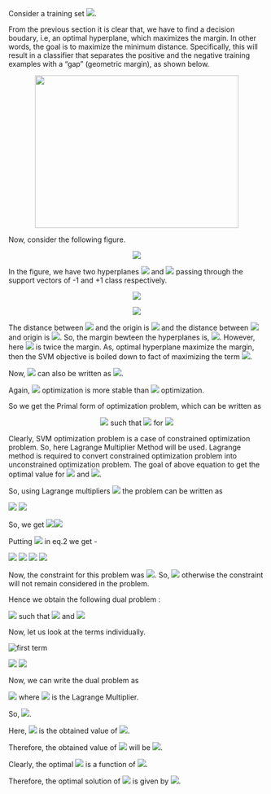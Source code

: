 Consider a training set <img src="https://render.githubusercontent.com/render/math?math=\Large S = \{(\vec{x_i},y_i), i = 1,2,....,n, y_i \in \{-1,+1\}\}">.

From the previous section it is clear that, we have to find a decision boudary, i.e, an optimal hyperplane, which maximizes the margin. In other words, the goal is to maximize the minimum distance. Specifically, this will result in a classifier that separates the positive and the negative training examples with a “gap” (geometric margin), as shown below. 

<p align = "center">
  <img src = "https://github.com/Adi-ds/Private-Repo/blob/main/images/image.png" width = 400 height = 300>
</p>

Now, consider the following figure.

<p align = "center">
  <img src = "https://miro.medium.com/max/511/1*uqqLm5bSTY-pD4CmW3SWew.png">
</p>

In the figure, we have two hyperplanes <img src="https://render.githubusercontent.com/render/math?math=\Large H_1"> and <img src="https://render.githubusercontent.com/render/math?math=\Large H_2"> passing through the support vectors of -1 and +1 class respectively.

<p align = "center">
  <img src="https://render.githubusercontent.com/render/math?math=\Large H_1 : \vec{w}^T\vec{x} %2B b = -1">
</p>

<p align = "center">
  <img src="https://render.githubusercontent.com/render/math?math=\Large H_2 : \vec{w}^T\vec{x} %2B b = 1">
</p>  

The distance between <img src="https://render.githubusercontent.com/render/math?math=\Large H_1"> and the origin is <img src = "https://render.githubusercontent.com/render/math?math=\Large \frac {b %2B 1}{|\vec{w}|}"> and the distance between <img src="https://render.githubusercontent.com/render/math?math=\Large H_2"> and origin is <img src="https://render.githubusercontent.com/render/math?math=\Large \frac {b-1}{|\vec{w}|}">. So, the margin bewteen the hyperplanes is, <img src="https://render.githubusercontent.com/render/math?math=\Large M = {\frac {b %2B 1}{|\vec{w}|}} - {\frac {b-1}{|\vec{w}|}} = {\frac {2}{|\vec{w}|}}">. However, here <img src="https://render.githubusercontent.com/render/math?math=\Large M"> is twice the margin. As, optimal hyperplane maximize the margin, then the SVM objective is boiled down to fact of maximizing the term <img src="https://render.githubusercontent.com/render/math?math=\Large \frac {1}{|\vec{w}|}">.

Now, <img src="https://render.githubusercontent.com/render/math?math=\Large max \frac {1}{|\vec{w}|}"> can also be written as <img src="https://render.githubusercontent.com/render/math?math=\Large  min\:|\vec{w}|">. 

Again, <img src="https://render.githubusercontent.com/render/math?math=\Large L_2"> optimization is more stable than <img src="https://render.githubusercontent.com/render/math?math=\Large L_1"> optimization. 

So we get the Primal form of optimization problem, which can be written as

<p align = "center">
  <img src="https://render.githubusercontent.com/render/math?math=\Large  min\:{\frac {||\vec{w}||^2}{2}}">
    <text>such that</text>
      <img src="https://render.githubusercontent.com/render/math?math=\Large y_i(\vec{w}^T\vec{x_i} %2B b)-1 \geq 0">
        <text>for</text>
          <img src="https://render.githubusercontent.com/render/math?math=\Large i = 1,2,.....,n"> 
</p>

Clearly, SVM optimization problem is a case of constrained optimization problem. So, here Lagrange Multiplier Method will be used. Lagrange method is required to convert constrained optimization problem into unconstrained optimization problem. The goal of above equation to get the optimal value for <img src="https://render.githubusercontent.com/render/math?math=\Large \vec{w}"> and <img src="https://render.githubusercontent.com/render/math?math=\Large b">.

So, using Lagrange multipliers <img src="https://render.githubusercontent.com/render/math?math=\Large {\lambda}_i, i = 1,2,.....,n"> the problem can be written as

<img src="https://render.githubusercontent.com/render/math?math=\Large L = {\frac {||\vec{w}||^2}{2}} - {\sum_{i = 1}^n} {\lambda_i (y_i (\vec{w}^T\vec{x_i} %2B b)-1)}..................................................................eq.1">

<img src="https://render.githubusercontent.com/render/math?math=\Large \implies L = {\frac {||w||^2}{2}} - {\sum_{i = 1}^n} {\lambda_i y_i (\vec{w}^T\vec{x_i} %2B b)} %2B {\sum_{i = 1}^n} \lambda_i .................................................eq.2">

So, we get <img src="https://render.githubusercontent.com/render/math?math=\Large \bigg\{ \begin{matrix} {\frac {\delta L}{\delta \vec{w}}} = \vec{w} - {\sum_{i = 1}^n} {\lambda_i y_i \vec{x_i}} = 0\\ {\frac {\delta L}{\delta b}} = {\sum_{i = 1}^n} {\lambda_i y_i} = 0 \end{matrix}"><img src="https://render.githubusercontent.com/render/math?math=\Large \implies \bigg\{ \begin{matrix} \vec{w} = {\sum_{i = 1}^n} {\lambda_i y_i \vec{x_i}} \\ {\sum_{i = 1}^n} {\lambda_i y_i} = 0 \end{matrix}">

Putting <img src="https://render.githubusercontent.com/render/math?math=\Large w = {\sum_{i = 1}^n} {\lambda_i y_i \vec{x_i}}"> in eq.2 we get -

<img src="https://render.githubusercontent.com/render/math?math=\Large L = {\frac {{\sum_{i = 1}^n}||{\lambda_i y_i \vec{x_i}}||^2}{2}} - {\sum_{j = 1}^n}{\sum_{i = 1}^n}{\lambda_j y_j ( (\lambda_i y_i \vec{x_i})^T \vec{x_j} %2B b)} %2B {\sum_{i = 1}^n} \lambda_i ">

<img src="https://render.githubusercontent.com/render/math?math=\Large \implies L = {\frac {{\sum_{i = 1}^n}(\lambda_j y_j \vec{x_j})^T(\lambda_j y_j \vec{x_j})}{2}} - {\sum_{j = 1}^n}{\sum_{i = 1}^n}{\lambda_i \lambda_j {\vec{x_i}}^T \vec{x_j} y_i y_j} %2B b{\sum_{j = 1}^n}{\sum_{i = 1}^n}{\lambda_j y_j} %2B {\sum_{j = 1}^n}{\lambda_j}">

<img src="https://render.githubusercontent.com/render/math?math=\Large \implies L = {\frac { {\sum_{i = 1}^n}{\sum_{j = 1}^n}{\lambda_i \lambda_j {\vec{x_i}}^T \vec{x_j} y_i y_j}}{2}} - {\sum_{i = 1}^n}{\sum_{j = 1}^n}{\lambda_i \lambda_j {\vec{x_i}}^T \vec{x_j} y_i y_j} %2B {\sum_{i = 1}^n}{\lambda_i}\:\:\:[\because {\sum_{i = 1}^n} {\lambda_i y_i} = 0]">


<img src="https://render.githubusercontent.com/render/math?math=\Large \implies L = {\sum_{i = 1}^n}{\lambda_i} - {\frac { {\sum_{i = 1}^n}{\sum_{j = 1}^n}{\lambda_i \lambda_j {\vec{x_i}}^T \vec{x_j} y_i y_j}}{2}}">

Now, the constraint for this problem was <img src="https://render.githubusercontent.com/render/math?math=\Large y_i(\vec{w}^T\vec{x_i} %2B b)-1 \geq 0">. So, <img src="https://render.githubusercontent.com/render/math?math=\Large \lambda_i \geq 0\:\forall\:i = i,2,.....,n"> otherwise the constraint will not remain considered in the problem.

Hence we obtain the following dual problem :

<p align = "left">
  <img src="https://render.githubusercontent.com/render/math?math=\Large {max_{\vec{\lambda}}}\:\:W(\vec{\lambda}) = {\sum_{i = 1}^n}{\lambda_i} - {\frac {1}{2}}{\sum_{i = 1}^n}{\sum_{j = 1}^n}{\lambda_i \lambda_j {\vec{x_i}}^T \vec{x_j} y_i y_j}">
    <text>  such that </text>
      <img src="https://render.githubusercontent.com/render/math?math=\Large \lambda_i \geq 0\:\forall\:i = i,2,.....,n">
        <text> and </text>
          <img src="https://render.githubusercontent.com/render/math?math=\Large {\sum_{i = 1}^n} {\lambda_i y_i} = 0 ">
</p>

Now, let us look at the terms individually.

![first term](https://github.com/Adi-ds/Private-Repo/blob/main/images/equatio.png)

<img src="https://equatio-api.texthelp.com/png/%5Cbegin%7Barray%7D%7Bl%7D%5Cfrac%7B1%7D%7B2%7D%5Csum_%7B1%3D1%7D%5En%5Clambda_i%5Clambda_jy_iy_jx_i%5ETx_j%5C%5C%0D%0A%3D%5Cfrac%7B1%7D%7B2%7D%5Cleft(%5Clambda_%7B1%5C%20%7D%5Clambda_2%5C%20...%5C%20%5Clambda_n%5Cright)%5Cbegin%7Bpmatrix%7Dy_1y_1x_1%5ETx_1%26y_1y_2x_1%5ETx_2%26..........%26y_1y_nx_1%5ETx_n%26%5C%5C%0D%0Ay_2y_1x_2%5ETx_1%26y_2y_2x_2%5ETx_2%26..........%26y_2y_nx_2%5ETx_n%26%5C%5C%0D%0A..............%26..............%26..........%26..............%26%5C%5C%0D%0A..............%26..............%26..........%26..............%26%5C%5C%0D%0A..............%26..............%26..........%26..............%26%5C%5C%0D%0Ay_ny_1x_n%5ETx_1%26y_ny_2x_n%5ETx_2%26..........%26y_ny_nx_n%5ETx_n%26%5Cend%7Bpmatrix%7D%5Cbegin%7Bpmatrix%7D%5Clambda_1%5C%5C%0D%0A%5Clambda_2%5C%5C%0D%0A.%5C%5C%0D%0A.%5C%5C%0D%0A.%5C%5C%0D%0A%5Clambda_n%5C%5C%0D%0A%5Cend%7Bpmatrix%7D%5C%5C%0D%0A%3D%5Cfrac%7B1%7D%7B2%7D%5Cvec%7B%5Clambda%7D%5ETQ%5Cvec%7B%5Clambda%7D%5Cend%7Barray%7D?height=286">

<img src="https://equatio-api.texthelp.com/png/%5Csum_%7Bi%3D1%7D%5En%5Clambda_iy_i%5C%20%3D%5C%20%5Cleft(%5Clambda_1%5C%20%5Clambda_2%5C%20...%2C%5C%20%5Clambda_n%5Cright)%5Cleft%5B%5Cbegin%7Bmatrix%7Dy_1%5C%5C%0D%0Ay_2%5C%5C%0D%0A.%5C%5C%0D%0A.%5C%5C%0D%0A.%5C%5C%0D%0Ay_n%5Cend%7Bmatrix%7D%5Cright%5D%3D%5Cvec%7B%5Clambda%7D%5Cvec%7By%7D?height=194">

Now, we can write the dual problem as 

<img src = "https://equatio-api.texthelp.com/png/K%5C%20%3D%5C%20%5Cvec%7B%5Clambda%7D%5ET-%5C%20%5Cfrac%7B1%7D%7B2%7D%5Cvec%7B%5Clambda%7D%5ETQ%5Clambda%2B%5Cbeta%5Cvec%7B%5Clambda%7D%5ET%5Cvec%7By%7D?height=49"> where <img src="https://render.githubusercontent.com/render/math?math=\Large \beta"> is the Lagrange Multiplier.

So, <img src = "https://equatio-api.texthelp.com/png/%5Cbegin%7Barray%7D%7Bl%7D%5Cnabla_%7B%5Cvec%7B%5Clambda%7D%7DK%5C%20%3D%5C%20%5Cvec%7B1%7D-%5C%20Q%5Cvec%7B%5Clambda%7D%5C%20%2B%5C%20%5Cbeta%5Cvec%7By%7D%5C%20%3D%5C%200%5C%20%5CRightarrow%5C%20Q%5Cvec%7B%5Clambda%5C%20%7D%3D(%5Cvec%7B1%7D%5C%20%2B%5C%20%5Cbeta%5Cvec%7By%7D)%5C%20%5CRightarrow%5C%20%5Cvec%7B%5Clambda%7D%5E%7B*%7D%5C%20%3D%20%5C%20Q%5E%7B-1%7D(%5Cvec%7B1%7D%5C%20%2B%5C%20%5Cbeta%5Cvec%7By%7D)%5Cend%7Barray%7D?height=37">.

Here, <img src="https://render.githubusercontent.com/render/math?math=\Large \vec{\lambda}^{*}"> is the obtained value of <img src="https://render.githubusercontent.com/render/math?math=\Large \vec{\lambda}">.

Therefore, the obtained value of <img src="https://render.githubusercontent.com/render/math?math=\Large \vec{w}"> will be <img src = "https://equatio-api.texthelp.com/png/w%5E*%3D%5C%20%5Csum_%7Bi%3D1%7D%5En%5Clambda_i%5E*y_ix_i?height=73">. 

Clearly, the optimal <img src="https://render.githubusercontent.com/render/math?math=\Large \vec{w^{*}}"> is a function of <img src="https://render.githubusercontent.com/render/math?math=\Large \vec{\lambda}^{*}">.

Therefore, the optimal solution of <img src="https://render.githubusercontent.com/render/math?math=\Large b"> is given by <img src = "https://render.githubusercontent.com/render/math?math=\Large b^*\ =\ -\ \frac {\max_{i:y_i=-1}\vec{w}^*\vec{x_i}\ %2B \min_{i:y_i=1}\vec{w}^*\vec{x_i} }{2}">.
